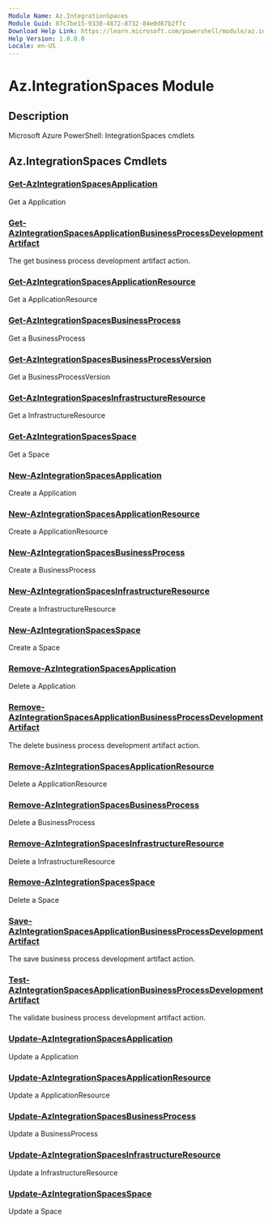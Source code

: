 ```yaml
---
Module Name: Az.IntegrationSpaces
Module Guid: 87c7be15-9330-4872-8732-84e0d67b2f7c
Download Help Link: https://learn.microsoft.com/powershell/module/az.integrationspaces
Help Version: 1.0.0.0
Locale: en-US
---
```


# Az.IntegrationSpaces Module
## Description
Microsoft Azure PowerShell: IntegrationSpaces cmdlets

## Az.IntegrationSpaces Cmdlets
### [Get-AzIntegrationSpacesApplication](Get-AzIntegrationSpacesApplication.md)
Get a Application

### [Get-AzIntegrationSpacesApplicationBusinessProcessDevelopmentArtifact](Get-AzIntegrationSpacesApplicationBusinessProcessDevelopmentArtifact.md)
The get business process development artifact action.

### [Get-AzIntegrationSpacesApplicationResource](Get-AzIntegrationSpacesApplicationResource.md)
Get a ApplicationResource

### [Get-AzIntegrationSpacesBusinessProcess](Get-AzIntegrationSpacesBusinessProcess.md)
Get a BusinessProcess

### [Get-AzIntegrationSpacesBusinessProcessVersion](Get-AzIntegrationSpacesBusinessProcessVersion.md)
Get a BusinessProcessVersion

### [Get-AzIntegrationSpacesInfrastructureResource](Get-AzIntegrationSpacesInfrastructureResource.md)
Get a InfrastructureResource

### [Get-AzIntegrationSpacesSpace](Get-AzIntegrationSpacesSpace.md)
Get a Space

### [New-AzIntegrationSpacesApplication](New-AzIntegrationSpacesApplication.md)
Create a Application

### [New-AzIntegrationSpacesApplicationResource](New-AzIntegrationSpacesApplicationResource.md)
Create a ApplicationResource

### [New-AzIntegrationSpacesBusinessProcess](New-AzIntegrationSpacesBusinessProcess.md)
Create a BusinessProcess

### [New-AzIntegrationSpacesInfrastructureResource](New-AzIntegrationSpacesInfrastructureResource.md)
Create a InfrastructureResource

### [New-AzIntegrationSpacesSpace](New-AzIntegrationSpacesSpace.md)
Create a Space

### [Remove-AzIntegrationSpacesApplication](Remove-AzIntegrationSpacesApplication.md)
Delete a Application

### [Remove-AzIntegrationSpacesApplicationBusinessProcessDevelopmentArtifact](Remove-AzIntegrationSpacesApplicationBusinessProcessDevelopmentArtifact.md)
The delete business process development artifact action.

### [Remove-AzIntegrationSpacesApplicationResource](Remove-AzIntegrationSpacesApplicationResource.md)
Delete a ApplicationResource

### [Remove-AzIntegrationSpacesBusinessProcess](Remove-AzIntegrationSpacesBusinessProcess.md)
Delete a BusinessProcess

### [Remove-AzIntegrationSpacesInfrastructureResource](Remove-AzIntegrationSpacesInfrastructureResource.md)
Delete a InfrastructureResource

### [Remove-AzIntegrationSpacesSpace](Remove-AzIntegrationSpacesSpace.md)
Delete a Space

### [Save-AzIntegrationSpacesApplicationBusinessProcessDevelopmentArtifact](Save-AzIntegrationSpacesApplicationBusinessProcessDevelopmentArtifact.md)
The save business process development artifact action.

### [Test-AzIntegrationSpacesApplicationBusinessProcessDevelopmentArtifact](Test-AzIntegrationSpacesApplicationBusinessProcessDevelopmentArtifact.md)
The validate business process development artifact action.

### [Update-AzIntegrationSpacesApplication](Update-AzIntegrationSpacesApplication.md)
Update a Application

### [Update-AzIntegrationSpacesApplicationResource](Update-AzIntegrationSpacesApplicationResource.md)
Update a ApplicationResource

### [Update-AzIntegrationSpacesBusinessProcess](Update-AzIntegrationSpacesBusinessProcess.md)
Update a BusinessProcess

### [Update-AzIntegrationSpacesInfrastructureResource](Update-AzIntegrationSpacesInfrastructureResource.md)
Update a InfrastructureResource

### [Update-AzIntegrationSpacesSpace](Update-AzIntegrationSpacesSpace.md)
Update a Space

